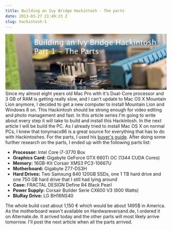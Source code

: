 ```yaml
---
title: Building an Ivy Bridge Hackintosh - The parts
date: 2013-03-27 21:49:23 Z
slug: hackintosh-1
---
```


[![The first part's banner](assets/2013/03/banner-hackintosh-11.jpg)](assets/2013/03/banner-hackintosh-11.jpg) Since my almost eight years old Mac Pro with it's Dual-Core processor and 3 GB of RAM is getting really slow, and I can't update to Mac OS X Mountain Lion anymore, I decided to get a new computer to install Mountain Lion and Windows 8 on. This Hackintosh should be strong enough for video editing and photo management and fast. In this article series I'm going to write about every step it will take to build and install this Hackintosh. In the next article I will be build the PC. As I already tried to install Mac OS X on normal PCs, I knew that tonymacx86 is a great source for everything that has to do with Hackintoshes. For the parts, I used his [buyer's guide](http://www.tonymacx86.com/339-building-customac-buyer-s-guide-march-2013.html "TonymacX86's buyer's guide"). After doing some further research on the parts, I ended up with the following parts list:

- **Processor:** Intel Core i7-3770 Box
- **Graphics Card:** Gigabyte GeForce GTX 660Ti OC (1344 CUDA Cores)
- **Memory:** 16GB-Kit Corsair XMS3 PC3-10667U
- **Motherboard:** Gigabyte Z77-DS3H
- **Hard Drives:** Two Samsung 840 120GB SSDs, one 1 TB hard drive and one 750 GB hard drive that I still had lying around
- **Case:** FRACTAL DESIGN Define R4 Black Pearl
- **Power Supply:** Corsair Builder Serie CX600 V3 (600 Watts)
- **BluRay Drive:** LG BH16NS40

The whole build cost about 1,150 € which would be about 1495\$ in America. As the motherboard wasn't available on Hardwareversand.de, I ordered it on Alternate.de. It arrived today and the other parts will most likely arrive tomorrow. I'll post the next article when all the parts arrived.
